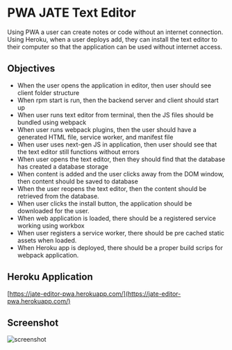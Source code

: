 # PWA JATE Text Editor
Using PWA a user can create notes or code without an internet connection.  Using Heroku, when a user deploys add, they can install the text editor to their computer so that the application can be used without internet access.

## Objectives

 - When the user opens the application in editor, then user should see client folder structure
 - When rpm start is run, then the backend server and client should start up
 - When user runs text editor from terminal, then the JS files should be bundled using webpack
 - When user runs webpack plugins, then the user should have a generated HTML file, service worker, and manifest file
 - When user uses next-gen JS in application, then user should see that the text editor still functions without errors
 - When user opens the text editor, then they should find that the database has created a database storage
 - When content is added and the user clicks away from the DOM window, then content should be saved to database
 - When the user reopens the text editor, then the content should be retrieved from the database.
 - When user clicks the install button, the application should be downloaded for the user.
 - When web application is loaded, there should be a registered service working using workbox
 - When user registers a service worker, there should be pre cached static assets when loaded.
 - When Heroku app is deployed, there should be a proper build scrips for webpack application.

## Heroku Application
[https://jate-editor-pwa.herokuapp.com/](https://jate-editor-pwa.herokuapp.com/)


## Screenshot
![screenshot](/images/screenshot)